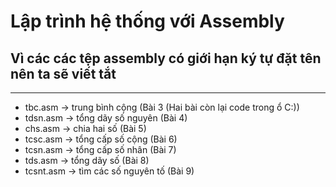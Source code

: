 # Lập trình hệ thống với Assembly
## Vì các các tệp assembly có giới hạn ký tự đặt tên nên ta sẽ viết tắt
-------------------------------------------------
- tbc.asm     -> trung bình cộng (Bài 3 (Hai bài còn lại code trong ổ C:\))
- tdsn.asm    -> tổng dãy số nguyên (Bài 4)
- chs.asm     -> chia hai số (Bài 5)
- tcsc.asm    -> tổng cấp số cộng (Bài 6)
- tcsn.asm    -> tổng cấp số nhân (Bài 7)
- tds.asm     -> tổng dãy số (Bài 8)
- tcsnt.asm   -> tìm các số nguyên tố (Bài 9)